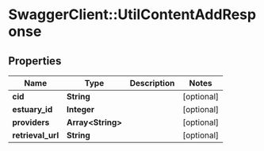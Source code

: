 # SwaggerClient::UtilContentAddResponse

## Properties
Name | Type | Description | Notes
------------ | ------------- | ------------- | -------------
**cid** | **String** |  | [optional] 
**estuary_id** | **Integer** |  | [optional] 
**providers** | **Array&lt;String&gt;** |  | [optional] 
**retrieval_url** | **String** |  | [optional] 

